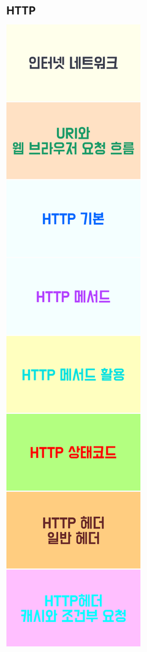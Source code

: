 # HTTP

[![인터넷 네트워크](images/internet-network-card.png)](./internet-network/README.md)
[![URI와 웹 브라우저 요청 흐름](images/uri-webbrowser-card.png)](./uri-webbrowser/README.md)
[![HTTP 기본](images/http-basic-card.png)](./http-basic/README.md)
[![HTTP 메서드](images/http-method-card.png)](./http-method/README.md)
[![HTTP 메서드 활용](images/http-method-uses-card.png)](./http-method-uses/README.md)
[![HTTP 상태코드](images/http-statuscode-card.png)](./http-statuscode/README.md)
[![HTTP 헤더 - 일반 헤더](images/http-header-basic-card.png)](./http-header-basic/README.md)
[![HTTP 헤더 - 캐시와 조건부 요청](images/http-header-cache-card.png)](./http-haeder-cache/README.md)